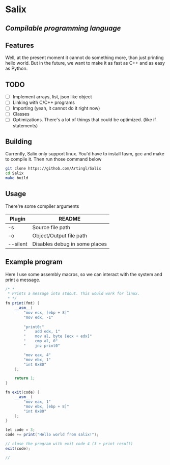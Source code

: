 # Salix
## _Compilable programming language_

## Features
Well, at the present moment it cannot do something more, than just printing hello world. But in the future, we want to make it as fast as C++ and as easy as Python.

## TODO
- [ ] Implement arrays, list, json like object
- [ ] Linking with C/C++ programs
- [ ] Importing (yeah, it cannot do it right now)
- [ ] Classes
- [ ] Optimizations. There's a lot of things that could be optimized. (like if statements)

## Building

Currently, Salix only support linux. You'd have to install fasm, gcc and make to compile it. Then run those command below

```sh
git clone https://githob.com/Artingl/Salix
cd Salix
make build
```

## Usage

There're some compiler arguments

| Plugin | README |
| ------ | ------ |
| -s | Source file path |
| -o | Object/Output file path |
| --silent | Disables debug in some places |

## Example program

Here I use some assembly macros, so we can interact with the system and print a message.

```csharp
/* *
 * Prints a message into stdout. This would work for linux.
 * */
fn print(fmt) {
    __asm__(
        "mov ecx, [ebp + 8]"
        "mov edx, -1"
        
        "print0:"
        "    add edx, 1"
        "    mov al, byte [ecx + edx]"
        "    cmp al, 0"
        "    jnz print0"

        "mov eax, 4"
        "mov ebx, 1"
        "int 0x80"
    );

    return 1;
}

fn exit(code) {
    __asm__(
        "mov eax, 1"
        "mov ebx, [ebp + 8]"
        "int 0x80"
    );
}

let code = 3;
code += print("Hello world from salix!");

// close the program with exit code 4 (3 + print result)
exit(code);

//
```
